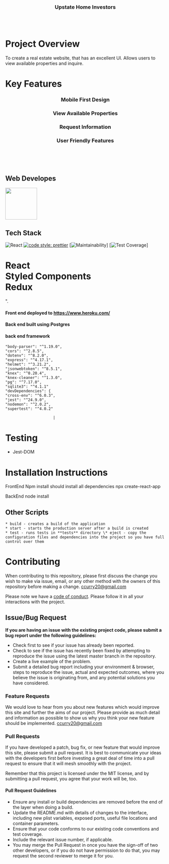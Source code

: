 <h3 align="center">Upstate Home Investors</h3>

<br/>
<br/>
<h1>
    Project Overview
</h1>

To create a real estate website, that has an excellent UI.  Allows users to view available properties and inquire.  

<h1>
    Key Features
</h1>


<h3 align="center"> Mobile First Design </h3>
<h3 align="center"> View Available Properties </h3>
<h3 align="center"> Request Information </h3>
<h3 align="center"> User Friendly Features </h3>

<br/>
<br/>
<br/>


## Web Developes
[<img src="https://avatars1.githubusercontent.com/u/19153270?v=4" width = "100" />](https://github.com/ccurry20)


## Tech Stack

![React](https://img.shields.io/badge/react-v16.7.0--alpha.2-blue.svg)
[![code style: prettier](https://img.shields.io/badge/code_style-prettier-ff69b4.svg?style=flat-square)](https://github.com/prettier/prettier)
[![Maintainability](https://api.codeclimate.com/v1/badges/26cd86e13210109747d9/maintainability)]
[![Test Coverage](https://api.codeclimate.com/v1/badges/26cd86e13210109747d9/test_coverage)]

# React <br> Styled Components <br> Redux <br> 
".

#### Front end deployed to https://www.heroku.com/

#### Back end built using:Postgres

#### back end framework

    "body-parser": "^1.19.0",
    "cors": "^2.8.5",
    "dotenv": "^8.2.0",
    "express": "^4.17.1",
    "helmet": "^3.21.2",
    "jsonwebtoken": "^8.5.1",
    "knex": "^0.20.4",
    "knex-cleaner": "^1.3.0",
    "pg": "^7.17.0",
    "sqlite3": "^4.1.1"
    "devDependencies": {
    "cross-env": "^6.0.3",
    "jest": "^24.9.0",
    "nodemon": "^2.0.2",
    "supertest": "^4.0.2"

                         |

# Testing

- Jest-DOM

#  Installation Instructions

FrontEnd
Npm install should install all dependencies
npx create-react-app

BackEnd
node install

## Other Scripts

    * build - creates a build of the application
    * start - starts the production server after a build is created
    * test - runs tests in **tests** directory \* eject - copy the configuration files and dependencies into the project so you have full control over them

# Contributing

When contributing to this repository, please first discuss the change you wish to make via issue, email, or any other method with the owners of this repository before making a change.
ccurry20@gmail.com

Please note we have a [code of conduct](./CODE_OF_CONDUCT.md). Please follow it in all your interactions with the project.

## Issue/Bug Request

**If you are having an issue with the existing project code, please submit a bug report under the following guidelines:**

- Check first to see if your issue has already been reported.
- Check to see if the issue has recently been fixed by attempting to reproduce the issue using the latest master branch in the repository.
- Create a live example of the problem.
- Submit a detailed bug report including your environment & browser, steps to reproduce the issue, actual and expected outcomes, where you believe the issue is originating from, and any potential solutions you have considered.

### Feature Requests

We would love to hear from you about new features which would improve this site and further the aims of our project. Please provide as much detail and information as possible to show us why you think your new feature should be implemented.
ccurry20@gmail.com

### Pull Requests

If you have developed a patch, bug fix, or new feature that would improve this site, please submit a pull request. It is best to communicate your ideas with the developers first before investing a great deal of time into a pull request to ensure that it will mesh smoothly with the project.

Remember that this project is licensed under the MIT license, and by submitting a pull request, you agree that your work will be, too.

#### Pull Request Guidelines

- Ensure any install or build dependencies are removed before the end of the layer when doing a build.
- Update the README.md with details of changes to the interface, including new plist variables, exposed ports, useful file locations and container parameters.
- Ensure that your code conforms to our existing code conventions and test coverage.
- Include the relevant issue number, if applicable.
- You may merge the Pull Request in once you have the sign-off of two other developers, or if you do not have permission to do that, you may request the second reviewer to merge it for you.

